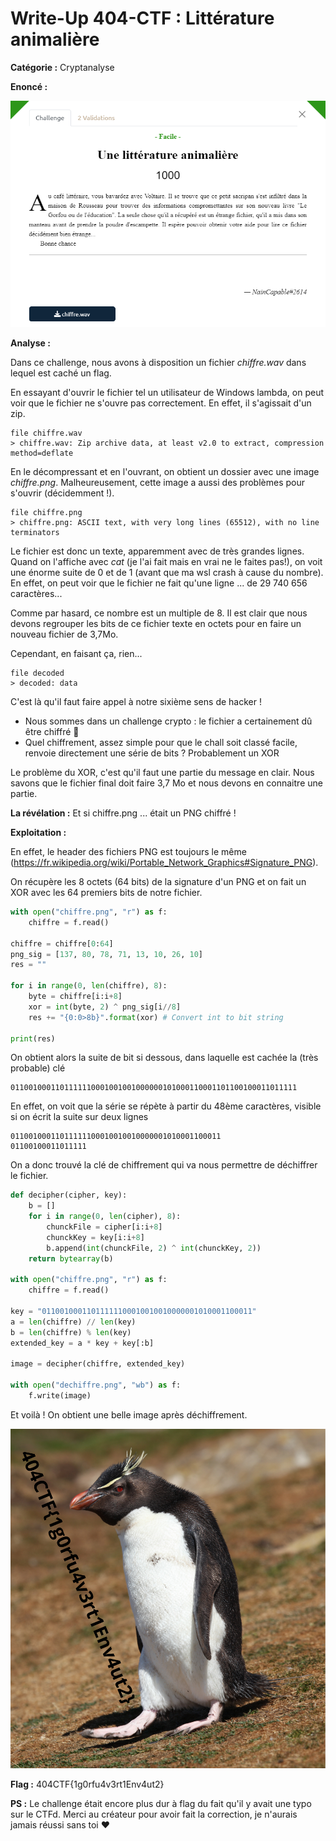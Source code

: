 # Write-Up 404-CTF : Littérature animalière

__Catégorie :__ Cryptanalyse

**Enoncé :**

![](./enonce.png)

**Analyse :**

Dans ce challenge, nous avons à disposition un fichier _chiffre.wav_ dans lequel est caché un flag.

En essayant d'ouvrir le fichier tel un utilisateur de Windows lambda, on peut voir que le fichier ne s'ouvre pas correctement. En effet, il s'agissait d'un zip.

```
file chiffre.wav
> chiffre.wav: Zip archive data, at least v2.0 to extract, compression method=deflate
```
En le décompressant et en l'ouvrant, on obtient un dossier avec une image _chiffre.png_. Malheureusement, cette image a aussi des problèmes pour s'ouvrir (décidemment !). 

```
file chiffre.png
> chiffre.png: ASCII text, with very long lines (65512), with no line terminators
```

Le fichier est donc un texte, apparemment avec de très grandes lignes. Quand on l'affiche avec _cat_ (je l'ai fait mais en vrai ne le faites pas!), on voit une énorme suite de 0 et de 1 (avant que ma wsl crash à cause du nombre). En effet, on peut voir que le fichier ne fait qu'une ligne ... de 29 740 656 caractères...

Comme par hasard, ce nombre est un multiple de 8. Il est clair que nous devons regrouper les bits de ce fichier texte en octets pour en faire un nouveau fichier de 3,7Mo.

Cependant, en faisant ça, rien...
```
file decoded
> decoded: data
```

C'est là qu'il faut faire appel à notre sixième sens de hacker !

- Nous sommes dans un challenge crypto : le fichier a certainement dû être chiffré :eyes: 
- Quel chiffrement, assez simple pour que le chall soit classé facile, renvoie directement une série de bits ? Probablement un XOR

Le problème du XOR, c'est qu'il faut une partie du message en clair. Nous savons que le fichier final doit faire 3,7 Mo et nous devons en connaitre une partie.

**La révélation :** Et si chiffre.png ... était un PNG chiffré !

**Exploitation :**

En effet, le header des fichiers PNG est toujours le même (https://fr.wikipedia.org/wiki/Portable_Network_Graphics#Signature_PNG).

On récupère les 8 octets (64 bits) de la signature d'un PNG et on fait un XOR avec les 64 premiers bits de notre fichier.


```python
with open("chiffre.png", "r") as f:
    chiffre = f.read()

chiffre = chiffre[0:64]
png_sig = [137, 80, 78, 71, 13, 10, 26, 10]
res = ""

for i in range(0, len(chiffre), 8):
    byte = chiffre[i:i+8]
    xor = int(byte, 2) ^ png_sig[i//8]
    res += "{0:0>8b}".format(xor) # Convert int to bit string

print(res) 
```
On obtient alors la suite de bit si dessous, dans laquelle est cachée la (très probable) clé
```
0110010001101111110001001001000000101000110001101100100011011111
```
En effet, on voit que la série se répète à partir du 48ème caractères, visible si on écrit la suite sur deux lignes
```
01100100011011111100010010010000001010001100011
01100100011011111
```
On a donc trouvé la clé de chiffrement qui va nous permettre de déchiffrer le fichier.

```python
def decipher(cipher, key):
    b = []
    for i in range(0, len(cipher), 8):
        chunckFile = cipher[i:i+8]
        chunckKey = key[i:i+8]
        b.append(int(chunckFile, 2) ^ int(chunckKey, 2))
    return bytearray(b)

with open("chiffre.png", "r") as f:
    chiffre = f.read()

key = "01100100011011111100010010010000001010001100011"
a = len(chiffre) // len(key)
b = len(chiffre) % len(key)
extended_key = a * key + key[:b]

image = decipher(chiffre, extended_key)

with open("dechiffre.png", "wb") as f:
    f.write(image)
```
Et voilà ! On obtient une belle image après déchiffrement.

![](./flag.png)

**Flag :** 404CTF{1g0rfu4v3rt1Env4ut2} 

**PS :** Le challenge était encore plus dur à flag du fait qu'il y avait une typo sur le CTFd. Merci au créateur pour avoir fait la correction, je n'aurais jamais réussi sans toi :heart: 





